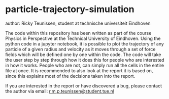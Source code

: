 # particle-trajectory-simulation

author: Ricky Teunissen, student at technische universiteit Eindhoven

The code within this repository has been written as part of the course Physics in Perspective at the Technical University of Eindhoven. 
Using the python code in a jupyter notebook, it is possible to plot the trajectory of any particle of a given radius and velocity as it moves through a set of force fields which will be defined one by one within the code. The code will take the user step by step through how it does this for people who are interested in how it works. People who are not, can simply run all the cells in the entire file at once. It is recommended to also look at the report it is based on, since this explains most of the decisions taken into the report. 

If you are interested in the report or have discovered a bug, please contact the author via email: r.m.p.teunissen@student.tue.nl
